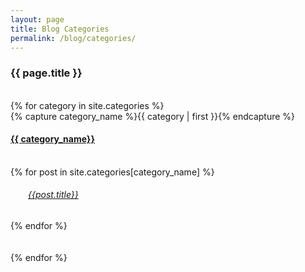 ```yaml
---
layout: page
title: Blog Categories
permalink: /blog/categories/
---
```



<h3>  {{ page.title }} </h3>
<br>

<div id="categories">
	{% for category in site.categories %}
	  <div class="category-box" >
	    {% capture category_name %}{{ category | first }}{% endcapture %}
	    <div id="#{{ category_name | slugize }}"></div>
	    <h4 class="category-head">
	    		<a href="{{ site.baseurl }}/{{ category_name }}">{{ category_name}}</a>
	    	</h4>
	    	<br>
	    <a name="{{ category_name | slugize }}"></a>
	    {% for post in site.categories[category_name] %}
	    <article class="center">
	      <h6 >
	      	&emsp;&emsp;<a href="{{ site.baseurl }}{{ post.url }}">{{post.title}}</a>
	      </h6>
	    </article>
	    {% endfor %}
	  </div>
	  <br>
	  <br>
	{% endfor %}
</div>


